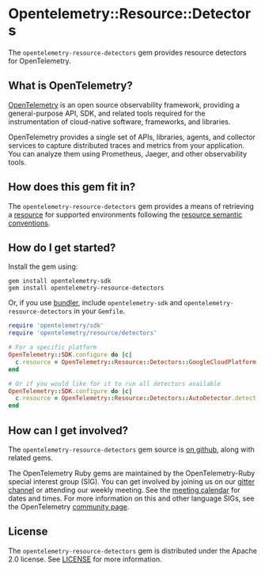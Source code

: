 # Opentelemetry::Resource::Detectors

The `opentelemetry-resource-detectors` gem provides resource detectors for OpenTelemetry.

## What is OpenTelemetry?

[OpenTelemetry][opentelemetry-home] is an open source observability framework, providing a general-purpose API, SDK, and related tools required for the instrumentation of cloud-native software, frameworks, and libraries.

OpenTelemetry provides a single set of APIs, libraries, agents, and collector services to capture distributed traces and metrics from your application. You can analyze them using Prometheus, Jaeger, and other observability tools.

## How does this gem fit in?

The `opentelemetry-resource-detectors` gem provides a means of retrieving a [resource](https://github.com/open-telemetry/opentelemetry-specification/blob/master/specification/resource/sdk.md) for supported environments following the [resource semantic conventions](https://github.com/open-telemetry/opentelemetry-specification/blob/master/specification/resource/semantic_conventions/README.md).

## How do I get started?

Install the gem using:

```
gem install opentelemetry-sdk
gem install opentelemetry-resource-detectors
```

Or, if you use [bundler][bundler-home], include `opentelemetry-sdk` and `opentelemetry-resource-detectors` in your `Gemfile`.

```rb
require 'opentelemetry/sdk'
require 'opentelemetry/resource/detectors'

# For a specific platform
OpenTelemetry::SDK.configure do |c|
  c.resource = OpenTelemetry::Resource::Detectors::GoogleCloudPlatform.detect
end

# Or if you would like for it to run all detectors available
OpenTelemetry::SDK.configure do |c|
  c.resource = OpenTelemetry::Resource::Detectors::AutoDetector.detect
end
```

## How can I get involved?

The `opentelemetry-resource-detectors` gem source is [on github][repo-github], along with related gems.

The OpenTelemetry Ruby gems are maintained by the OpenTelemetry-Ruby special interest group (SIG). You can get involved by joining us on our [gitter channel][ruby-gitter] or attending our weekly meeting. See the [meeting calendar][community-meetings] for dates and times. For more information on this and other language SIGs, see the OpenTelemetry [community page][ruby-sig].

## License

The `opentelemetry-resource-detectors` gem is distributed under the Apache 2.0 license. See [LICENSE][license-github] for more information.


[opentelemetry-home]: https://opentelemetry.io
[bundler-home]: https://bundler.io
[repo-github]: https://github.com/open-telemetry/opentelemetry-ruby
[license-github]: https://github.com/open-telemetry/opentelemetry-ruby/blob/master/LICENSE
[examples-github]: https://github.com/open-telemetry/opentelemetry-ruby/tree/master/examples
[ruby-sig]: https://github.com/open-telemetry/community#ruby-sig
[community-meetings]: https://github.com/open-telemetry/community#community-meetings
[ruby-gitter]: https://gitter.im/open-telemetry/opentelemetry-ruby
